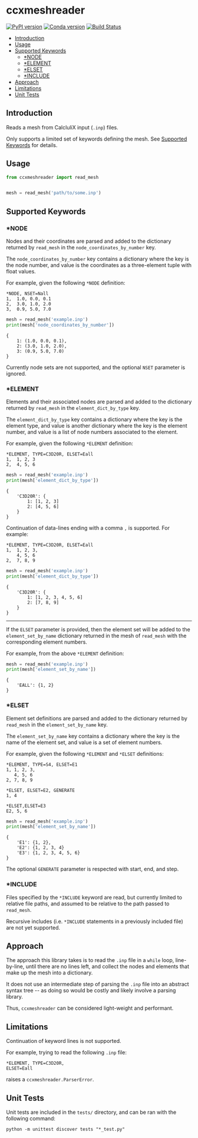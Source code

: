 # ccxmeshreader

[![PyPI version](https://badge.fury.io/py/ccxmeshreader.svg)](https://badge.fury.io/py/ccxmeshreader)
[![Conda version](https://anaconda.org/gbroques/ccxmeshreader/badges/version.svg)](https://anaconda.org/gbroques/ccxmeshreader)
[![Build Status](https://travis-ci.org/gbroques/ccxmeshreader.svg?branch=master)](https://travis-ci.org/gbroques/ccxmeshreader)

* [Introduction](#introduction)
* [Usage](#usage)
* [Supported Keywords](#supported-keywords)
    * [*NODE](#node)
    * [*ELEMENT](#element)
    * [*ELSET](#elset)
    * [*INCLUDE](#include)
* [Approach](#approach)
* [Limitations](#limitations)
* [Unit Tests](#unit-tests)

## Introduction
Reads a mesh from CalcluliX input (`.inp`) files.

Only supports a limited set of keywords defining the mesh. See [Supported Keywords](#supported-keywords) for details.

## Usage
```python
from ccxmeshreader import read_mesh


mesh = read_mesh('path/to/some.inp')
```

## Supported Keywords

### *NODE
Nodes and their coordinates are parsed and added to the dictionary returned by `read_mesh` in the `node_coordinates_by_number` key.

The `node_coordinates_by_number` key contains a dictionary where the key is the node number, and value is the coordinates as a three-element tuple with float values.

For example, given the following `*NODE` definition:
```
*NODE, NSET=Nall
1,  1.0, 0.0, 0.1
2,  3.0, 1.0, 2.0
3,  0.9, 5.0, 7.0
```
```python
mesh = read_mesh('example.inp')
print(mesh['node_coordinates_by_number'])
```
```
{
    1: (1.0, 0.0, 0.1),
    2: (3.0, 1.0, 2.0),
    3: (0.9, 5.0, 7.0)
}
```

Currently node sets are not supported, and the optional `NSET` parameter is ignored.

### *ELEMENT
Elements and their associated nodes are parsed and added to the dictionary returned by `read_mesh` in the `element_dict_by_type` key.

The `element_dict_by_type` key contains a dictionary where the key is the element type, and value is another dictionary where the key is the element number,
and value is a list of node numbers associated to the element.

For example, given the following `*ELEMENT` definition:
```
*ELEMENT, TYPE=C3D20R, ELSET=Eall
1,  1, 2, 3
2,  4, 5, 6
```
```python
mesh = read_mesh('example.inp')
print(mesh['element_dict_by_type'])
```
```
{
    'C3D20R': {
        1: [1, 2, 3]
        2: [4, 5, 6]
    }
}
```

Continuation of data-lines ending with a comma `,` is supported. For example:

```
*ELEMENT, TYPE=C3D20R, ELSET=Eall
1,  1, 2, 3,
    4, 5, 6
2,  7, 8, 9
```
```python
mesh = read_mesh('example.inp')
print(mesh['element_dict_by_type'])
```
```
{
    'C3D20R': {
        1: [1, 2, 3, 4, 5, 6]
        2: [7, 8, 9]
    }
}
```

---

If the `ELSET` parameter is provided, then the element set will be added to the `element_set_by_name` dictionary returned in the mesh of `read_mesh` with the corresponding element numbers.

For example, from the above `*ELEMENT` definition:
```python
mesh = read_mesh('example.inp')
print(mesh['element_set_by_name'])
```
```
{
    'EALL': {1, 2}
}
```

### *ELSET
Element set definitions are parsed and added to the dictionary returned by `read_mesh` in the `element_set_by_name` key.

The `element_set_by_name` key contains a dictionary where the key is the name of the element set, and value is a set of element numbers.

For example, given the following `*ELEMENT` and `*ELSET` definitions:
```
*ELEMENT, TYPE=S4, ELSET=E1
1, 1, 2, 3,
   4, 5, 6
2, 7, 8, 9

*ELSET, ELSET=E2, GENERATE
1, 4

*ELSET,ELSET=E3
E2, 5, 6
```
```python
mesh = read_mesh('example.inp')
print(mesh['element_set_by_name'])
```
```
{
    'E1': {1, 2},
    'E2': {1, 2, 3, 4}
    'E3': {1, 2, 3, 4, 5, 6}
}
```
The optional `GENERATE` parameter is respected with start, end, and step.

### *INCLUDE
Files specified by the `*INCLUDE` keyword are read, but currently limited to relative file paths, and assumed to be relative to the path passed to `read_mesh`.

Recursive includes (i.e. `*INCLUDE` statements in a previously included file) are not yet supported.

## Approach
The approach this library takes is to read the `.inp` file in a `while` loop, line-by-line, until there are no lines left, and collect the nodes and elements that make up the mesh into a dictionary.

It does not use an intermediate step of parsing the `.inp` file into an abstract syntax tree -- as doing so would be costly and likely involve a parsing library.

Thus, `ccxmeshreader` can be considered light-weight and performant.

## Limitations
Continuation of keyword lines is not supported.

For example, trying to read the following `.inp` file:

```
*ELEMENT, TYPE=C3D20R,
ELSET=Eall
```

raises a `ccxmeshreader.ParserError`.

## Unit Tests
Unit tests are included in the `tests/` directory, and can be ran with the following command:

    python -m unittest discover tests "*_test.py"
